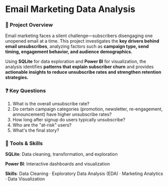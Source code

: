 # Email Marketing Data Analysis

### 📌 Project Overview

Email marketing faces a silent challenge—subscribers disengaging one unopened email at a time. This project investigates the **key drivers behind email unsubscribes**, analyzing factors such as **campaign type, send timing, engagement behavior, and audience demographics.**

Using **SQLite** for data exploration and **Power BI** for visualization, the analysis identifies **patterns that explain subscriber churn** and provides **actionable insights to reduce unsubscribe rates and strengthen retention strategies.**

### ❓ Key Questions

1. What is the overall unsubscribe rate?
2. Do certain campaign categories (promotion, newsletter, re-engagement, announcement) have higher unsubscribe rates?
3. How long after signup do users typically unsubscribe?
4. Who are the "at-risk" users?
5. What's the final story?

### 🧰 Tools & Skills

**SQLite**: Data cleaning, transformation, and exploration

**Power BI**: Interactive dashboards and visualization

**Skills**: Data Cleaning · Exploratory Data Analysis (EDA) · Marketing Analytics · Data Visualization
